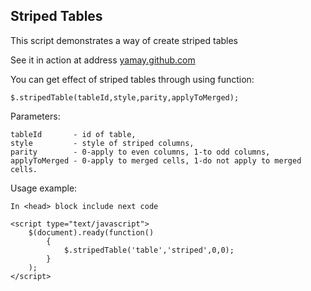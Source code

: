 Striped Tables
-------------- 
This script demonstrates a way of create striped tables

See it in action at address
[yamay.github.com](http://yamay.github.com)

You can get effect of striped tables through using function:

	$.stripedTable(tableId,style,parity,applyToMerged);

Parameters:

	tableId       - id of table,
	style         - style of striped columns,
	parity        - 0-apply to even columns, 1-to odd columns,
	applyToMerged - 0-apply to merged cells, 1-do not apply to merged cells.

Usage example:

	In <head> block include next code

	<script type="text/javascript">
		$(document).ready(function()
			{
				$.stripedTable('table','striped',0,0);
			}
		);
	</script>